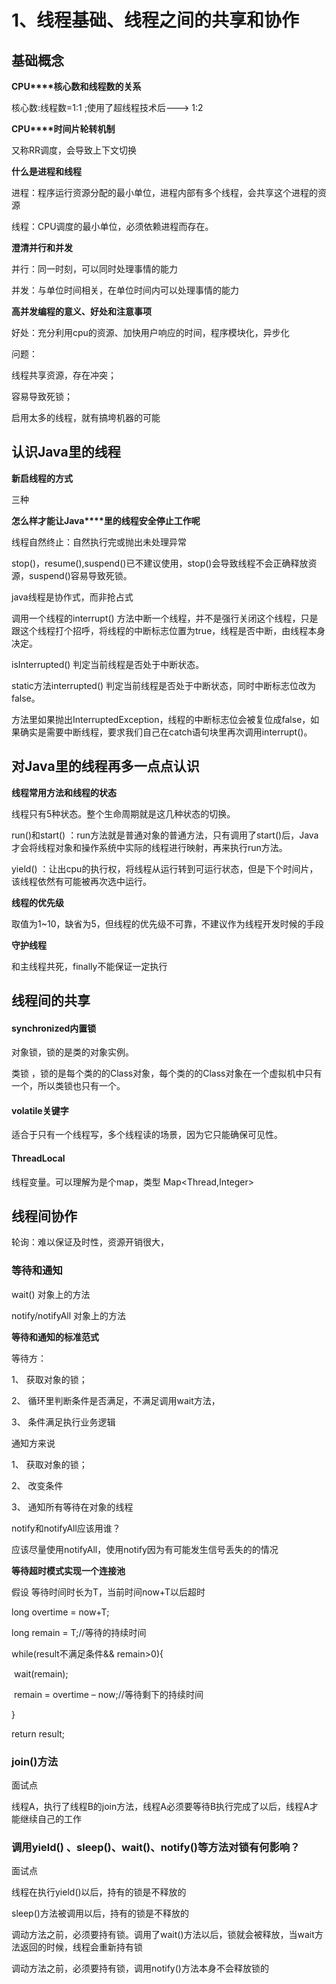 # 1、线程基础、线程之间的共享和协作

 

## 基础概念

**CPU****核心数和线程数的关系**

核心数:线程数=1:1  ;使用了超线程技术后---> 1:2

 

**CPU****时间片轮转机制**

又称RR调度，会导致上下文切换

 

**什么是进程和线程**

进程：程序运行资源分配的最小单位，进程内部有多个线程，会共享这个进程的资源

线程：CPU调度的最小单位，必须依赖进程而存在。

 

**澄清并行和并发**

并行：同一时刻，可以同时处理事情的能力

并发：与单位时间相关，在单位时间内可以处理事情的能力

 

**高并发编程的意义、好处和注意事项**

好处：充分利用cpu的资源、加快用户响应的时间，程序模块化，异步化

问题：

线程共享资源，存在冲突；

容易导致死锁；

启用太多的线程，就有搞垮机器的可能

## 认识Java里的线程

**新启线程的方式**

三种

**怎么样才能让Java****里的线程安全停止工作呢**

线程自然终止：自然执行完或抛出未处理异常

stop()，resume(),suspend()已不建议使用，stop()会导致线程不会正确释放资源，suspend()容易导致死锁。

java线程是协作式，而非抢占式

调用一个线程的interrupt() 方法中断一个线程，并不是强行关闭这个线程，只是跟这个线程打个招呼，将线程的中断标志位置为true，线程是否中断，由线程本身决定。

isInterrupted() 判定当前线程是否处于中断状态。

static方法interrupted() 判定当前线程是否处于中断状态，同时中断标志位改为false。

方法里如果抛出InterruptedException，线程的中断标志位会被复位成false，如果确实是需要中断线程，要求我们自己在catch语句块里再次调用interrupt()。

## 对Java里的线程再多一点点认识

**线程常用方法和线程的状态**

线程只有5种状态。整个生命周期就是这几种状态的切换。

run()和start() ：run方法就是普通对象的普通方法，只有调用了start()后，Java才会将线程对象和操作系统中实际的线程进行映射，再来执行run方法。

yield() ：让出cpu的执行权，将线程从运行转到可运行状态，但是下个时间片，该线程依然有可能被再次选中运行。

**线程的优先级**

取值为1~10，缺省为5，但线程的优先级不可靠，不建议作为线程开发时候的手段

**守护线程**

和主线程共死，finally不能保证一定执行

## 线程间的共享

#### synchronized内置锁

对象锁，锁的是类的对象实例。

类锁 ，锁的是每个类的的Class对象，每个类的的Class对象在一个虚拟机中只有一个，所以类锁也只有一个。

#### volatile关键字

适合于只有一个线程写，多个线程读的场景，因为它只能确保可见性。

#### ThreadLocal

线程变量。可以理解为是个map，类型 Map<Thread,Integer>

## 线程间协作

轮询：难以保证及时性，资源开销很大，

### 等待和通知

wait()    对象上的方法

 

notify/notifyAll  对象上的方法

 

**等待和通知的标准范式**

等待方：

1、  获取对象的锁；

2、  循环里判断条件是否满足，不满足调用wait方法，

3、  条件满足执行业务逻辑

通知方来说

1、  获取对象的锁；

2、  改变条件

3、  通知所有等待在对象的线程

 

 

notify和notifyAll应该用谁？

应该尽量使用notifyAll，使用notify因为有可能发生信号丢失的的情况

**等待超时模式实现一个连接池**

假设  等待时间时长为T，当前时间now+T以后超时

 

long  overtime = now+T;

long remain = T;//等待的持续时间

while(result不满足条件&& remain>0){

​       wait(remain);

​       remain = overtime – now;//等待剩下的持续时间

}

return result;

### join()方法

面试点

线程A，执行了线程B的join方法，线程A必须要等待B执行完成了以后，线程A才能继续自己的工作

### 调用yield() 、sleep()、wait()、notify()等方法对锁有何影响？ 

面试点

线程在执行yield()以后，持有的锁是不释放的

sleep()方法被调用以后，持有的锁是不释放的

调动方法之前，必须要持有锁。调用了wait()方法以后，锁就会被释放，当wait方法返回的时候，线程会重新持有锁

调动方法之前，必须要持有锁，调用notify()方法本身不会释放锁的

 

 